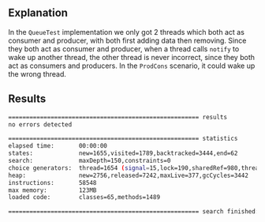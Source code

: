 ## Explanation

In the `QueueTest` implementation we only got 2 threads which both act as consumer and producer, with both first adding data then removing. Since they both act as consumer and producer, when a thread calls `notify` to wake up another thread, the other thread is never incorrect, since they both act as consumers and producers. In the `ProdCons` scenario, it could wake up the wrong thread.

## Results

```bash
====================================================== results
no errors detected

====================================================== statistics
elapsed time:       00:00:00
states:             new=1655,visited=1789,backtracked=3444,end=62
search:             maxDepth=150,constraints=0
choice generators:  thread=1654 (signal=15,lock=190,sharedRef=980,threadApi=2,reschedule=467), data=0
heap:               new=2756,released=7242,maxLive=377,gcCycles=3442
instructions:       58548
max memory:         123MB
loaded code:        classes=65,methods=1489

====================================================== search finished: 5/5/21 10:37 AM
```
